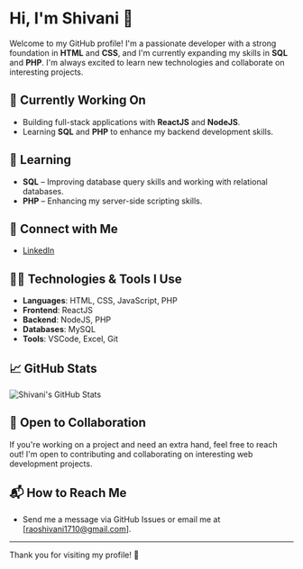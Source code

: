 # Hi, I'm Shivani 👋

Welcome to my GitHub profile! I'm a passionate developer with a strong foundation in **HTML** and **CSS**, and I'm currently expanding my skills in **SQL** and **PHP**. I'm always excited to learn new technologies and collaborate on interesting projects.

## 🔭 Currently Working On
- Building full-stack applications with **ReactJS** and **NodeJS**.
- Learning **SQL** and **PHP** to enhance my backend development skills.

## 🌱 Learning
- **SQL** – Improving database query skills and working with relational databases.
- **PHP** – Enhancing my server-side scripting skills.

## 💼 Connect with Me
- [LinkedIn](https://www.linkedin.com/in/shivani-rao-a2072726a/)

## 🧑‍💻 Technologies & Tools I Use

- **Languages**: HTML, CSS, JavaScript, PHP
- **Frontend**: ReactJS
- **Backend**: NodeJS, PHP
- **Databases**: MySQL
- **Tools**: VSCode, Excel, Git

## 📈 GitHub Stats

![Shivani's GitHub Stats](https://github-readme-stats.vercel.app/api?username=shivanirao1710&show_icons=true&hide_title=true)

## 🤝 Open to Collaboration
If you're working on a project and need an extra hand, feel free to reach out! I'm open to contributing and collaborating on interesting web development projects.

## 📬 How to Reach Me
- Send me a message via GitHub Issues or email me at [raoshivani1710@gmail.com].

---

Thank you for visiting my profile! 🚀
